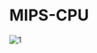 # MIPS-CPU


![1](https://cloud.githubusercontent.com/assets/17459420/25075203/e58137ce-22c3-11e7-95e4-91f13d0d35cf.jpg)
